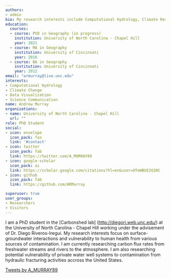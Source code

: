 ```yaml
---
authors:
- admin
bio: My research interests include Computational Hydrology, Climate Research, Data Visualization, and Science Communication
education:
  courses:
  - course: PhD in Geography (in progress)
    institution: University of North Carolina - Chapel Hill
    year: 2021
  - course: MA in Geography
    institution: University of Cincinnati
    year: 2016
  - course: BA in Geography
    institution: University of Cincinnati
    year: 2012
email: "armurray@live.unc.edu"
interests:
- Computational Hydrology
- Climate Change
- Data Visualization
- Science Communication
name: Andrew Murray
organizations:
- name: University of North Carolina - Chapel Hill
  url: ""
role: PhD Student
social:
- icon: envelope
  icon_pack: fas
  link: '#contact'
- icon: twitter
  icon_pack: fab
  link: https://twitter.com/A_MURRAY89
- icon: google-scholar
  icon_pack: ai
  link: https://scholar.google.com/citations?hl=en&user=UTeWBUI2G30C
- icon: github
  icon_pack: fab
  link: https://github.com/ARMurray

superuser: true
user_groups:
- Researchers
- Visitors
---
```


I am a PhD student in the [Carbonshed lab] (http://diegori.web.unc.edu/) at the University of North Carolina - Chapel Hill working
under the advisement of Dr. Diego Riveros-Iregui. My research interests focus on surface-groundwater interactions
and vulnerability to human health from various sources of contamination. I am currently researching carbon flux
rates from freshwater streams and rivers to the atmosphere. I am also researching potential vulnerability of private water well
systems to contamination from hydraulic fracturing activities accross the United States.

<a class="twitter-timeline" data-width="1000" data-height="850" href="https://twitter.com/A_MURRAY89?ref_src=twsrc%5Etfw">Tweets by A_MURRAY89</a> <script async src="https://platform.twitter.com/widgets.js" charset="utf-8"></script>